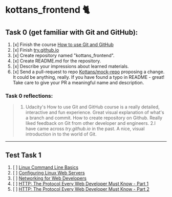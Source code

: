 # kottans_frontend :cat2:

## Task 0 (get familiar with Git and GitHub):
1. [x] Finish the course [How to use Git and GitHub](https://www.udacity.com/course/how-to-use-git-and-github--ud775)
2. [x] Finish [try.github.io](https://try.github.io/levels/1/challenges/1)
3. [x] Create repository named "kottans_frontend".
4. [x] Create README.md for the repository.
5. [x] Describe your impressions about learned materials.
6. [x] Send a pull-request to repo [Kottans/mock-repo](https://github.com/Kottans/mock-repo) proposing a change. It could be anything, really. If you have found a typo in README - great! Take care to give your PR a meaningful name and description.


### Task 0 reflections:
> 1. Udacity's How to use Git and GitHub course is a really detailed, interactive and fun experience. Great visual explanation of what's a branch and commit. How to create repository on Github. Really liked feedback on Git from other developer and engineers.
> 2.I have came across *try.github.io* in the past. A nice, visual introduction in to the world of Git.
---

## Test Task 1

1. [ ] [Linux Command Line Basics](https://www.udacity.com/course/linux-command-line-basics--ud595)
2. [ ] [Configuring Linux Web Servers](https://www.udacity.com/course/configuring-linux-web-servers--ud299)
3. [ ] [Networking for Web Developers](https://www.udacity.com/course/networking-for-web-developers--ud256)
4. [ ] [HTTP: The Protocol Every Web Developer Must Know - Part 1](https://code.tutsplus.com/tutorials/http-the-protocol-every-web-developer-must-know-part-1--net-31177)
5. [ ] [HTTP: The Protocol Every Web Developer Must Know - Part 2](https://code.tutsplus.com/tutorials/http-the-protocol-every-web-developer-must-know-part-2--net-31155)